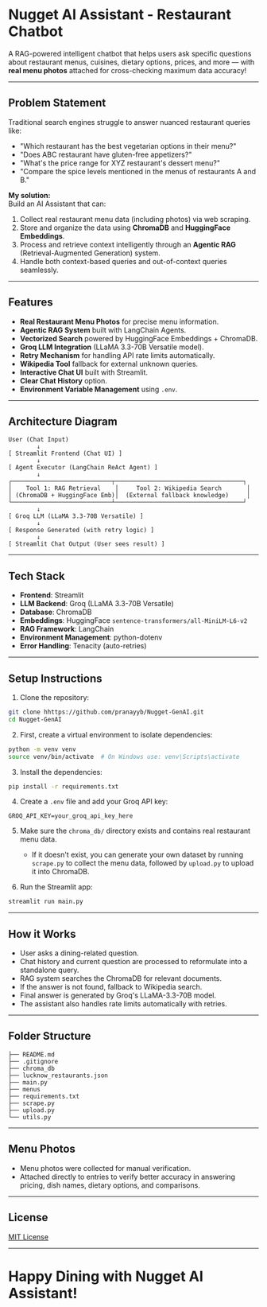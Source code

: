 # Nugget AI Assistant - Restaurant Chatbot

A RAG-powered intelligent chatbot that helps users ask specific questions about restaurant menus, cuisines, dietary options, prices, and more — with **real menu photos** attached for cross-checking maximum data accuracy!

---

## Problem Statement

Traditional search engines struggle to answer nuanced restaurant queries like:

- "Which restaurant has the best vegetarian options in their menu?"
- "Does ABC restaurant have gluten-free appetizers?"
- "What's the price range for XYZ restaurant's dessert menu?"
- "Compare the spice levels mentioned in the menus of restaurants A and B."

**My solution:**  
Build an AI Assistant that can:

1. Collect real restaurant menu data (including photos) via web scraping.
2. Store and organize the data using **ChromaDB** and **HuggingFace Embeddings**.
3. Process and retrieve context intelligently through an **Agentic RAG** (Retrieval-Augmented Generation) system.
4. Handle both context-based queries and out-of-context queries seamlessly.

---

## Features

- **Real Restaurant Menu Photos** for precise menu information.
- **Agentic RAG System** built with LangChain Agents.
- **Vectorized Search** powered by HuggingFace Embeddings + ChromaDB.
- **Groq LLM Integration** (LLaMA 3.3-70B Versatile model).
- **Retry Mechanism** for handling API rate limits automatically.
- **Wikipedia Tool** fallback for external unknown queries.
- **Interactive Chat UI** built with Streamlit.
- **Clear Chat History** option.
- **Environment Variable Management** using `.env`.

---

## Architecture Diagram

```plaintext
User (Chat Input)
        ↓
[ Streamlit Frontend (Chat UI) ]
        ↓
[ Agent Executor (LangChain ReAct Agent) ]
        ↓
┌────────────────────────────┬────────────────────────────────────┐
│    Tool 1: RAG Retrieval    │     Tool 2: Wikipedia Search       │
│ (ChromaDB + HuggingFace Emb)│  (External fallback knowledge)     │
└────────────────────────────┴────────────────────────────────────┘
        ↓
[ Groq LLM (LLaMA 3.3-70B Versatile) ]
        ↓
[ Response Generated (with retry logic) ]
        ↓
[ Streamlit Chat Output (User sees result) ]
```

---

## Tech Stack

- **Frontend**: Streamlit
- **LLM Backend**: Groq (LLaMA 3.3-70B Versatile)
- **Database**: ChromaDB
- **Embeddings**: HuggingFace `sentence-transformers/all-MiniLM-L6-v2`
- **RAG Framework**: LangChain
- **Environment Management**: python-dotenv
- **Error Handling**: Tenacity (auto-retries)

---

## Setup Instructions

1. Clone the repository:

```bash
git clone hhttps://github.com/pranayyb/Nugget-GenAI.git
cd Nugget-GenAI
```

2. First, create a virtual environment to isolate dependencies:

```bash
python -m venv venv
source venv/bin/activate  # On Windows use: venv\Scripts\activate
```

3. Install the dependencies:

```bash
pip install -r requirements.txt
```

4. Create a `.env` file and add your Groq API key:

```env
GROQ_API_KEY=your_groq_api_key_here
```

5. Make sure the `chroma_db/` directory exists and contains real restaurant menu data.

   - If it doesn't exist, you can generate your own dataset by running `scrape.py` to collect the menu data, followed by `upload.py` to upload it into ChromaDB.

6. Run the Streamlit app:

```bash
streamlit run main.py
```

---

## How it Works

- User asks a dining-related question.
- Chat history and current question are processed to reformulate into a standalone query.
- RAG system searches the ChromaDB for relevant documents.
- If the answer is not found, fallback to Wikipedia search.
- Final answer is generated by Groq's LLaMA-3.3-70B model.
- The assistant also handles rate limits automatically with retries.

---

## Folder Structure

```
├── README.md
├── .gitignore
├── chroma_db
├── lucknow_restaurants.json
├── main.py
├── menus
├── requirements.txt
├── scrape.py
├── upload.py
└── utils.py
```

---

## Menu Photos

- Menu photos were collected for manual verification.
- Attached directly to entries to verify better accuracy in answering pricing, dish names, dietary options, and comparisons.

---

## License

[MIT License](LICENSE)

---

# Happy Dining with Nugget AI Assistant!
